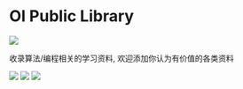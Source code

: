 # OI Public Library
[![](https://img.shields.io/badge/Olympiad%20in%20Informatics-Public%20Library-blue)](https://github.com/enkerewpo/OI-Public-Library)

收录算法/编程相关的学习资料, 欢迎添加你认为有价值的各类资料

[![](https://img.shields.io/github/forks/enkerewpo/OI-Public-Library?label=Fork&style=social)](https://github.com/enkerewpo/OI-Public-Library)
[![](https://img.shields.io/github/stars/enkerewpo/OI-Public-Library?style=social)](https://github.com/enkerewpo/OI-Public-Library)
[![](https://img.shields.io/github/watchers/enkerewpo/OI-Public-Library?label=Watch&style=social)](https://github.com/enkerewpo/OI-Public-Library)
